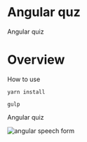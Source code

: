 # Angular quz
Angular quiz
# Overview
How to use 

`yarn install`

`gulp`

Angular quiz

![angular speech form](https://image.ibb.co/gaWu4v/Untitled.jpg)